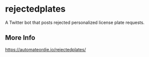 # rejectedplates
A Twitter bot that posts rejected personalized license plate requests.

## More Info
https://automateordie.io/rejectedplates/
